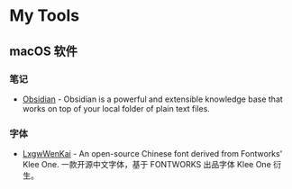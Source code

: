 # My Tools

## macOS 软件

### 笔记

- [Obsidian](https://obsidian.md/) - Obsidian is a powerful and extensible knowledge base
  that works on top of your local folder of plain text files.

### 字体

- [LxgwWenKai](https://github.com/lxgw/LxgwWenKai) - An open-source Chinese font derived from Fontworks' Klee One. 一款开源中文字体，基于 FONTWORKS 出品字体 Klee One 衍生。
